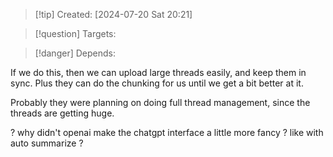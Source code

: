 
>[!tip] Created: [2024-07-20 Sat 20:21]

>[!question] Targets: 

>[!danger] Depends: 

If we do this, then we can upload large threads easily, and keep them in sync.
Plus they can do the chunking for us until we get a bit better at it.

Probably they were planning on doing full thread management, since the threads are getting huge.

? why didn't openai make the chatgpt interface a little more fancy ? like with auto summarize ?